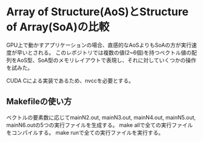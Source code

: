 # Array of Structure(AoS)とStructure of Array(SoA)の比較
GPU上で動かすアプリケーションの場合、直感的なAoSよりもSoAの方が実行速度が早いとされる。
このレポジトリでは複数の値(2~6個)を持つベクトル値の配列をAoS型、SoA型のメモリレイアウトで表現し、それに対していくつかの操作を試みた。

CUDA Cによる実装であるため、nvccを必要とする。

## Makefileの使い方
ベクトルの要素数に応じてmainN2.out, mainN3.out, mainN4.out, mainN5.out, mainN6.outの5つの実行ファイルを生成する。
make allで全ての実行ファイルをコンパイルする。
make runで全ての実行ファイルを実行する。
